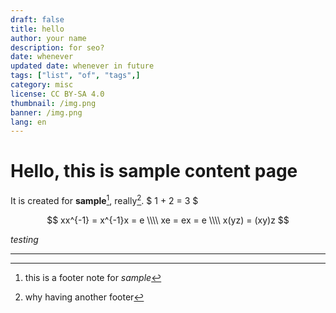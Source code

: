 ```yaml
---
draft: false
title: hello
author: your name
description: for seo?
date: whenever
updated date: whenever in future
tags: ["list", "of", "tags",]
category: misc
license: CC BY-SA 4.0
thumbnail: /img.png
banner: /img.png
lang: en
---
```

# Hello, this is sample content page
It is created for **sample**[^1], really[^two]. $ 1 + 2 = 3 $

$$
xx^{-1} = x^{-1}x = e \\\\
xe = ex = e \\\\
x(yz) = (xy)z
$$

*testing*

---
[^1]: this is a footer note for *sample*
[^two]: why having another footer
